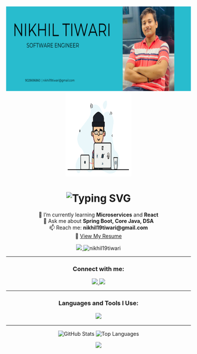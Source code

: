 <!-- Profile Banner + GIF -->
<p align="center">
  <img src="https://raw.githubusercontent.com/nikhil19tiwari/nikhil19tiwari/main/NIKHIL%20TIWARI.png" alt="banner" height="230" width="600"/>
  <img src="https://raw.githubusercontent.com/nikhil19tiwari/nikhil19tiwari/main/1%20IRGHmiGsa16stedQvIaZfw.gif" alt="coder gif" height="230" width="180"/>
</p>

<!-- Name & Title -->
<h1 align="center">
  <img src="https://readme-typing-svg.demolab.com?font=Fira+Code&weight=600&size=24&pause=1000&color=42F5E9&center=true&vCenter=true&width=435&lines=Hi+%F0%9F%91%8B%2C+I'm+Nikhil+Tiwari;Java+Full+Stack+Developer;Spring+Boot+%7C+React+%7C+DSA+Solver;Passionate+Learner+%26+Builder" alt="Typing SVG" />
</h1>

<!-- Bio Info -->
<p align="center">
  🌱 I’m currently learning <b>Microservices</b> and <b>React</b><br>
  💬 Ask me about <b>Spring Boot, Core Java, DSA</b><br>
  📫 Reach me: <b>nikhil19tiwari@gmail.com</b><br>
  📄 <a href="https://github.com/nikhil19tiwari/Resume.git" target="_blank">View My Resume</a><br>
</p>

<!-- GFG & Views -->
<p align="center">
  <a href="https://www.geeksforgeeks.org/user/nikhil19wxqo/">
    <img src="https://img.shields.io/badge/GeeksForGeeks-Data%20Structures%20%26%20Algo-green?logo=geeksforgeeks&logoColor=white" />
  </a>
  <img src="https://komarev.com/ghpvc/?username=nikhil19tiwari&label=Profile%20views&color=0e75b6&style=flat" alt="nikhil19tiwari" />
</p>

---

<!-- Socials -->
<h3 align="center">Connect with me:</h3>
<p align="center">
  <a href="https://linkedin.com/in/nikhil-tiwari-261a64306" target="_blank">
    <img src="https://skillicons.dev/icons?i=linkedin" height="30" />
  </a>
  <a href="https://auth.geeksforgeeks.org/user/nikhil19wxqo" target="_blank">
    <img src="https://img.icons8.com/color/48/000000/geeksforgeeks.png" height="30" />
  </a>
</p>

---

<!-- Tech Stack -->
<h3 align="center">Languages and Tools I Use:</h3>
<p align="center">
  <img src="https://skillicons.dev/icons?i=java,spring,react,js,html,css,mysql,cpp" />
</p>

---

<!-- GitHub Stats -->
<p align="center">
  <img src="https://github-readme-stats.vercel.app/api?username=nikhil19tiwari&show_icons=true&theme=radical" alt="GitHub Stats" height="170"/>
  <img src="https://github-readme-stats.vercel.app/api/top-langs/?username=nikhil19tiwari&layout=compact&theme=radical" alt="Top Languages" height="170"/>
</p>

<!-- Streak -->
<p align="center">
  <img src="https://github-readme-streak-stats.herokuapp.com?user=nikhil19tiwari&theme=radical&hide_border=false" />
</p>
